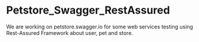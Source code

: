 # Petstore_Swagger_RestAssured
We are working on petstore.swagger.io for some web services testing using Rest-Assured Framework about user, pet and store.
